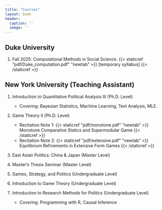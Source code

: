 ```yaml
---
title: "Courses"
layout: book
header:
  caption: ''
  image: ''
---
```


## **Duke University**

1. Fall 2025: Computational Methods in Social Science. {{< staticref "pdf/Duke_computation.pdf" "newtab" >}} [temporary syllabus] {{< /staticref >}}


## **New York University** (Teaching Assistant)

1. Introduction to Quantitative Political Analysis III (Ph.D. Level)
    + Covering: Bayesian Statistics,  Machine Learning, Text Analysis, MLE.

2. Game Theory II (Ph.D. Level)
    + Recitation Note 1:  {{< staticref "pdf/monotone.pdf" "newtab" >}} Monotone Comparative Statics and Supermodular Game {{< /staticref >}}
    + Recitation Note 2: {{< staticref "pdf/extensive.pdf" "newtab" >}} Equilibrium Refinements in Extensive Form Games {{< /staticref >}}

3. East Asian Politics: China & Japan (Master Level)

4. Master’s Thesis Seminar (Master Level)

5. Games, Strategy, and Politics (Undergraduate Level)

6. Introduction to Game Theory (Undergraduate Level)

7. Introduction to Research Methods for Politics (Undergraduate Level)
    + Covering: Programming with R, Causal Inference